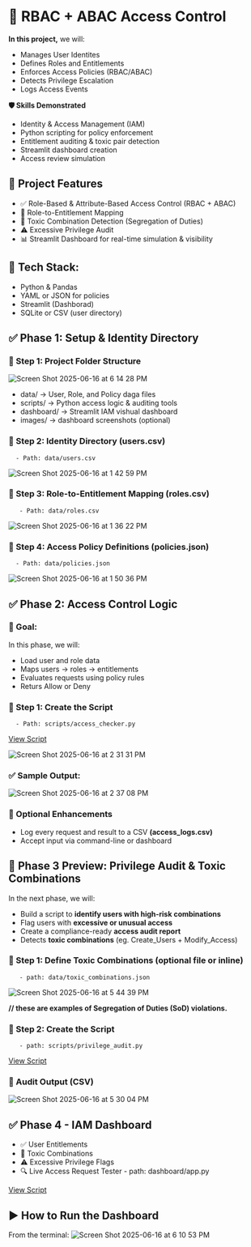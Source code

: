# 🔐 RBAC + ABAC Access Control
**In this project,** we will:
* Manages User Identites
* Defines Roles and Entitlements
* Enforces Access Policies (RBAC/ABAC)
* Detects Privilege Escalation
* Logs Access Events

**🛡️ Skills Demonstrated**
* Identity & Access Management (IAM)
* Python scripting for policy enforcement
* Entitlement auditing & toxic pair detection
* Streamlit dashboard creation
* Access review simulation

## 📌 Project Features
- ✅ Role-Based & Attribute-Based Access Control (RBAC + ABAC)
- 🧩 Role-to-Entitlement Mapping
- 🚩 Toxic Combination Detection (Segregation of Duties)
- ⚠️ Excessive Privilege Audit
- 📊 Streamlit Dashboard for real-time simulation & visibility 

## 🧱 Tech Stack:
* Python & Pandas
* YAML or JSON for policies
* Streamlit (Dashborad)
* SQLite or CSV (user directory)

## ✅ Phase 1: Setup & Identity Directory  

### 🔹 Step 1: Project Folder Structure
![Screen Shot 2025-06-16 at 6 14 28 PM](https://github.com/user-attachments/assets/551bab56-4d71-486f-9767-64e6ada15bad)

- data/ -> User, Role, and Policy daga files
- scripts/ -> Python access logic & auditing tools
- dashboard/ -> Streamlit IAM vishual dashboard
- images/ -> dashboard screenshots (optional)

### 🔹 Step 2: Identity Directory (users.csv)
      - Path: data/users.csv

![Screen Shot 2025-06-16 at 1 42 59 PM](https://github.com/user-attachments/assets/5260a6ba-b8fd-4a78-bbc8-d409b3928762)

### 🔹 Step 3: Role-to-Entitlement Mapping (roles.csv)
       - Path: data/roles.csv
![Screen Shot 2025-06-16 at 1 36 22 PM](https://github.com/user-attachments/assets/0f7aafd5-1797-44be-8e2f-2fbe4e15eefa)

### 🔹 Step 4: Access Policy Definitions (policies.json)
      - Path: data/policies.json
      
![Screen Shot 2025-06-16 at 1 50 36 PM](https://github.com/user-attachments/assets/5212d1fd-222f-4ff6-9d91-f381d8d30d32)

## ✅ Phase 2: Access Control Logic
### 🎯 Goal:
In this phase, we will:
* Load user and role data
* Maps users -> roles -> entitlements
* Evaluates requests using policy rules
* Returs Allow or Deny

### 🔹 Step 1: Create the Script
      - Path: scripts/access_checker.py

[View Script](https://github.com/kiran-regmi/rbac-iam-project/blob/main/access_checker.py)

![Screen Shot 2025-06-16 at 2 31 31 PM](https://github.com/user-attachments/assets/9f6d6737-fd11-4b30-b305-068c0b5aba9a)

### ✅ Sample Output:

![Screen Shot 2025-06-16 at 2 37 08 PM](https://github.com/user-attachments/assets/a1090e43-6a2c-41ba-b4aa-b2dea0b81ae7)

### 📌 Optional Enhancements
* Log every request and result to a CSV **(access_logs.csv)**
* Accept input via command-line or dashboard

## 🚀 Phase 3 Preview: Privilege Audit & Toxic Combinations
In the next phase, we will:
* Build a script to **identify users with high-risk combinations**
* Flag users with **excessive or unusual access**
* Create a compliance-ready **access audit report**
* Detects **toxic combinations** (eg. Create_Users + Modify_Access)

### 🔹 Step 1: Define Toxic Combinations (optional file or inline)
       - path: data/toxic_combinations.json
![Screen Shot 2025-06-16 at 5 44 39 PM](https://github.com/user-attachments/assets/9efb2bbf-0667-4aa7-8a20-89691799ca06)

**// these are examples of Segregation of Duties (SoD) violations.**

### 🔹 Step 2: Create the Script
       - path: scripts/privilege_audit.py
[View Script](https://github.com/kiran-regmi/rbac-iam-project/blob/main/privilege_audit.py)

### 📄 Audit Output (CSV)
![Screen Shot 2025-06-16 at 5 30 04 PM](https://github.com/user-attachments/assets/fe920abd-3940-4a63-a7f2-c8597b9056c7)

## ✅ Phase 4 - IAM Dashboard
* ✅ User Entitlements
* 🚩 Toxic Combinations
* ⚠️ Excessive Privilege Flags
* 🔍 Live Access Request Tester
        - path: dashboard/app.py

[View Script](https://github.com/kiran-regmi/rbac-iam-project/blob/main/app.py)

## ▶️ How to Run the Dashboard
From the terminal:
![Screen Shot 2025-06-16 at 6 10 53 PM](https://github.com/user-attachments/assets/b35808e8-4d12-46ba-a561-2660fbfeacff)




       
       

  
  



